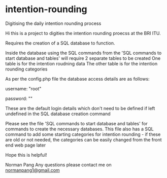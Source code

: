 # intention-rounding
Digitising the daily intention rounding process

Hi this is a project to digities the intention rounding proecss at the BRI ITU.

Requires the creation of a SQL database to function.

Inside the database using the SQL commands from the 'SQL commands to start database and tables' will require 2 separate tables to be created
One table is for the intention roudning data
The other table is for the intention rounding categories

As per the config.php file the database access details are as follows:

username: "root"

password: ""

These are the default login details which don't need to be defined if left undefined in the SQL database creation command

Please see the file 'SQL commands to start database and tables' for commands to create the necessary databases. This file also has a SQL command to add some starting categories for intention rounding - if these are old or not needed, the categories can be easily changed from the front end web page later

Hope this is helpful!

Norman Pang
Any questions please contact me on normanpang1@gmail.com

